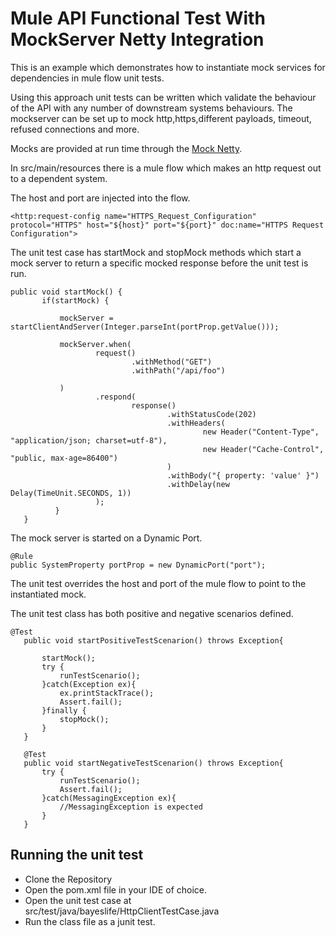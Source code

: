 # Mule API Functional Test With MockServer Netty Integration

This is an example which demonstrates how to instantiate mock services for dependencies in mule flow unit tests.

Using this approach unit tests can be written which validate the behaviour of the API with any number of downstream systems behaviours.
The mockserver can be set up to mock http,https,different payloads, timeout, refused connections and more.

Mocks are provided at run time through the [Mock Netty](https://github.com/jamesdbloom/mockserver).

In src/main/resources there is a mule flow which makes an http request out to a dependent system.

The host and port are injected into the flow.
~~~~
<http:request-config name="HTTPS_Request_Configuration" protocol="HTTPS" host="${host}" port="${port}" doc:name="HTTPS Request Configuration">
~~~~

The unit test case has startMock and stopMock methods which start a mock server to return a specific mocked response before the unit test is run.
~~~~
public void startMock() {
       if(startMock) {

           mockServer = startClientAndServer(Integer.parseInt(portProp.getValue()));

           mockServer.when(
                   request()
                           .withMethod("GET")
                           .withPath("/api/foo")

           )
                   .respond(
                           response()
                                   .withStatusCode(202)
                                   .withHeaders(
                                           new Header("Content-Type", "application/json; charset=utf-8"),
                                           new Header("Cache-Control", "public, max-age=86400")
                                   )
                                   .withBody("{ property: 'value' }")
                                   .withDelay(new Delay(TimeUnit.SECONDS, 1))
                   );
          }
   }
~~~~
The mock server is started on a Dynamic Port.
~~~~
@Rule
public SystemProperty portProp = new DynamicPort("port");
~~~~

The unit test overrides the host and port of the mule flow to point to the instantiated mock.

The unit test class has both positive and negative scenarios defined.
~~~~
@Test
   public void startPositiveTestScenarion() throws Exception{

       startMock();
       try {
           runTestScenario();
       }catch(Exception ex){
           ex.printStackTrace();
           Assert.fail();
       }finally {
           stopMock();
       }
   }

   @Test
   public void startNegativeTestScenarion() throws Exception{
       try {
           runTestScenario();
           Assert.fail();
       }catch(MessagingException ex){
           //MessagingException is expected
       }
   }
   ~~~~

##    Running the unit test

- Clone the Repository
- Open the pom.xml file in your IDE of choice.
- Open the unit test case at src/test/java/bayeslife/HttpClientTestCase.java
- Run the class file as a junit test.
